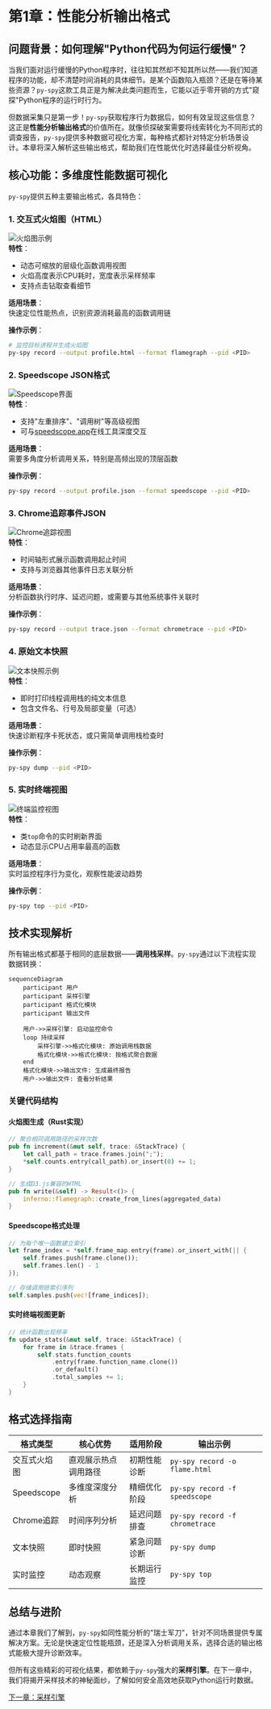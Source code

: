 # 第1章：性能分析输出格式

## 问题背景：如何理解"Python代码为何运行缓慢"？

当我们面对运行缓慢的Python程序时，往往知其然却不知其所以然——我们知道程序的功能，却不清楚时间消耗的具体细节。是某个函数陷入瓶颈？还是在等待某些资源？`py-spy`这款工具正是为解决此类问题而生，它能以近乎零开销的方式"窥探"Python程序的运行时行为。

但数据采集只是第一步！`py-spy`获取程序行为数据后，如何有效呈现这些信息？这正是**性能分析输出格式**的价值所在。就像侦探破案需要将线索转化为不同形式的调查报告，`py-spy`提供多种数据可视化方案，每种格式都针对特定分析场景设计。本章将深入解析这些输出格式，帮助我们在性能优化时选择最佳分析视角。

## 核心功能：多维度性能数据可视化

`py-spy`提供五种主要输出格式，各具特色：

### 1. 交互式火焰图（HTML）
![火焰图示例](flamegraph_example.png)  
**特性**：  
- 动态可缩放的层级化函数调用视图  
- 火焰高度表示CPU耗时，宽度表示采样频率  
- 支持点击钻取查看细节  

**适用场景**：  
快速定位性能热点，识别资源消耗最高的函数调用链  

**操作示例**：  
```bash
# 监控目标进程并生成火焰图
py-spy record --output profile.html --format flamegraph --pid <PID>
```

### 2. Speedscope JSON格式
![Speedscope界面](speedscope_ui.png)  
**特性**：  
- 支持"左重排序"、"调用树"等高级视图  
- 可与[speedscope.app](https://www.speedscope.app/)在线工具深度交互  

**适用场景**：  
需要多角度分析调用关系，特别是高频出现的顶层函数  

**操作示例**：  
```bash
py-spy record --output profile.json --format speedscope --pid <PID>
```

### 3. Chrome追踪事件JSON
![Chrome追踪视图](chrometrace_view.png)  
**特性**：  
- 时间轴形式展示函数调用起止时间  
- 支持与浏览器其他事件日志关联分析  

**适用场景**：  
分析函数执行时序、延迟问题，或需要与其他系统事件关联时  

**操作示例**：  
```bash
py-spy record --output trace.json --format chrometrace --pid <PID>
```

### 4. 原始文本快照
![文本快照示例](text_dump.png)  
**特性**：  
- 即时打印线程调用栈的纯文本信息  
- 包含文件名、行号及局部变量（可选）  

**适用场景**：  
快速诊断程序卡死状态，或只需简单调用栈检查时  

**操作示例**：  
```bash
py-spy dump --pid <PID>
```

### 5. 实时终端视图
![终端监控视图](console_view.png)  
**特性**：  
- 类`top`命令的实时刷新界面  
- 动态显示CPU占用率最高的函数  

**适用场景**：  
实时监控程序行为变化，观察性能波动趋势  

**操作示例**：  
```bash
py-spy top --pid <PID>
```

## 技术实现解析

所有输出格式都基于相同的底层数据——**调用栈采样**。`py-spy`通过以下流程实现数据转换：

```mermaid
sequenceDiagram
    participant 用户
    participant 采样引擎
    participant 格式化模块
    participant 输出文件

    用户->>采样引擎: 启动监控命令
    loop 持续采样
        采样引擎->>格式化模块: 原始调用栈数据
        格式化模块->>格式化模块: 按格式聚合数据
    end
    格式化模块->>输出文件: 生成最终报告
    用户->>输出文件: 查看分析结果
```

### 关键代码结构

#### 火焰图生成（Rust实现）
```rust
// 聚合相同调用路径的采样次数
pub fn increment(&mut self, trace: &StackTrace) {
    let call_path = trace.frames.join(";");
    *self.counts.entry(call_path).or_insert(0) += 1;
}

// 生成D3.js兼容的HTML
pub fn write(&self) -> Result<()> {
    inferno::flamegraph::create_from_lines(aggregated_data)
}
```

#### Speedscope格式处理
```rust
// 为每个唯一函数建立索引
let frame_index = *self.frame_map.entry(frame).or_insert_with(|| {
    self.frames.push(frame.clone());
    self.frames.len() - 1
});

// 存储调用链索引序列
self.samples.push(vec![frame_indices]);
```

#### 实时终端视图更新
```rust
// 统计函数出现频率
fn update_stats(&mut self, trace: &StackTrace) {
    for frame in &trace.frames {
        self.stats.function_counts
            .entry(frame.function_name.clone())
            .or_default()
            .total_samples += 1;
    }
}
```

## 格式选择指南

| 格式类型     | 核心优势             | 适用阶段     | 输出示例                       |
| ------------ | -------------------- | ------------ | ------------------------------ |
| 交互式火焰图 | 直观展示热点调用路径 | 初期性能诊断 | `py-spy record -o flame.html`  |
| Speedscope   | 多维度深度分析       | 精细优化阶段 | `py-spy record -f speedscope`  |
| Chrome追踪   | 时间序列分析         | 延迟问题排查 | `py-spy record -f chrometrace` |
| 文本快照     | 即时快照             | 紧急问题诊断 | `py-spy dump`                  |
| 实时监控     | 动态观察             | 长期运行监控 | `py-spy top`                   |

## 总结与进阶

通过本章我们了解到，`py-spy`如同性能分析的"瑞士军刀"，针对不同场景提供专属解决方案。无论是快速定位性能瓶颈，还是深入分析调用关系，选择合适的输出格式能极大提升诊断效率。

但所有这些精彩的可视化结果，都依赖于`py-spy`强大的**采样引擎**。在下一章中，我们将揭开采样技术的神秘面纱，了解如何安全高效地获取Python运行时数据。

[下一章：采样引擎](02_sampler_engine_.md)

